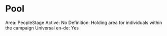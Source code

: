 # Pool

Area: PeopleStage
Active: No
Definition: Holding area for individuals within the campaign
Universal en-de: Yes